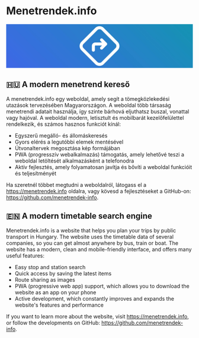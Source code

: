 # Menetrendek.info

![Banner](https://github.com/menetrendek-info/.github/blob/main/profile/banner.png?raw=true)

## 🇭🇺 A modern menetrend kereső

A menetrendek.info egy weboldal, amely segít a tömegközlekedési utazások tervezésében Magyarországon. A weboldal több társaság menetrendi adatait használja, így szinte bárhová eljuthatsz buszal, vonattal vagy hajóval. A weboldal modern, letisztult és mobilbarát kezelőfelülettel rendelkezik, és számos hasznos funkciót kínál:

- Egyszerű megálló- és állomáskeresés
- Gyors elérés a legutóbbi elemek mentésével
- Útvonaltervek megosztása kép formájában
- PWA (progresszív webalkalmazás) támogatás, amely lehetővé teszi a weboldal letöltését alkalmazásként a telefonodra
- Aktív fejlesztés, amely folyamatosan javítja és bővíti a weboldal funkcióit és teljesítményét

Ha szeretnél többet megtudni a weboldalról, látogass el a https://menetrendek.info oldalra, vagy kövesd a fejlesztéseket a GitHub-on: https://github.com/menetrendek-info.

## 🇪🇳 A modern timetable search engine

Menetrendek.info is a website that helps you plan your trips by public transport in Hungary. The website uses the timetable data of several companies, so you can get almost anywhere by bus, train or boat. The website has a modern, clean and mobile-friendly interface, and offers many useful features:

- Easy stop and station search
- Quick access by saving the latest items
- Route sharing as images
- PWA (progressive web app) support, which allows you to download the website as an app on your phone
- Active development, which constantly improves and expands the website's features and performance

If you want to learn more about the website, visit https://menetrendek.info, or follow the developments on GitHub: https://github.com/menetrendek-info.
